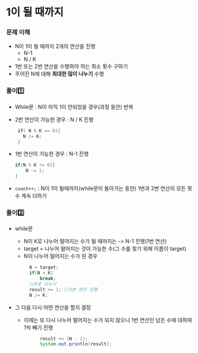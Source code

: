 # 1이 될 때까지

### 문제 이해
- N이 1이 될 때까지 2개의 연산을 진행
  - N-1
  - N / K
- 1번 또는 2번 연산을 수행하야 하는 최소 횟수 구하기
- 주어진 N에 대해 **최대한 많이 나누기** 수행

### 풀이1️⃣
- While문 : N이 아직 1이 안되었을 경우(과정 동안) 반복
- 2번 연산이 가능한 경우 : N / K 진행
   ```java
    if( N % K == 0){
      N /= K;
    }
    ```

- 1번 연산이 가능한 경우 : N-1 진행
  ```java
  if(N % K != 0){ 
      N -= 1;
  }
  ```

- ```count++;``` : N이 1이 될때까지(while문이 돌아가는 동안) 1번과 2번 연산의 모든 횟수 계속 더하기

### 풀이2️⃣
- while문
  - N이 K로 나누어 떨어지는 수가 될 때까지는 -> N-1 진행(1번 연산)
  - target = 나누어 떨어지는 것이 가능한 수(그 수를 찾기 위해 이름이 target)
  - N이 나누어 떨어지는 수가 된 경우
    ```java
      N = target;
      if(N < K)
          break;
      //K로 나누기
      result += 1; //2번 연산 진행
      N /= K;
    ```

- 그 다음 다시 어떤 연산을 할지 결정
  - 이제는 또 다시 나누어 떨어지는 수가 되지 않으니 1번 연산인 남은 수에 대하여 1씩 빼기 진행
    ```java
          result += (N - 1);
          System.out.println(result);
    ```